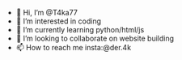 - 👋 Hi, I’m @T4ka77
- 👀 I’m interested in coding
- 🌱 I’m currently learning python/html/js
- 💞️ I’m looking to collaborate on website building
- 📫 How to reach me insta:@der.4k
<!---
T4ka77/T4ka77 is a ✨ special ✨ repository because its `README.md` (this file) appears on your GitHub profile.
You can click the Preview link to take a look at your changes.
--->
